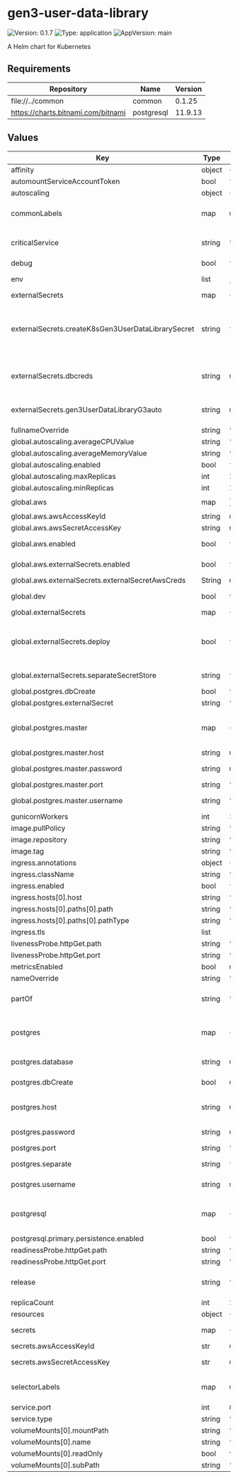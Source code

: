 # gen3-user-data-library

![Version: 0.1.7](https://img.shields.io/badge/Version-0.1.7-informational?style=flat-square) ![Type: application](https://img.shields.io/badge/Type-application-informational?style=flat-square) ![AppVersion: main](https://img.shields.io/badge/AppVersion-main-informational?style=flat-square)

A Helm chart for Kubernetes

## Requirements

| Repository | Name | Version |
|------------|------|---------|
| file://../common | common | 0.1.25 |
| https://charts.bitnami.com/bitnami | postgresql | 11.9.13 |

## Values

| Key | Type | Default | Description |
|-----|------|---------|-------------|
| affinity | object | `{}` |  |
| automountServiceAccountToken | bool | `false` |  |
| autoscaling | object | `{}` |  |
| commonLabels | map | `nil` | Will completely override the commonLabels defined in the common chart's _label_setup.tpl |
| criticalService | string | `"false"` | Valid options are "true" or "false". If invalid option is set- the value will default to "false". |
| debug | bool | `false` |  |
| env | list | `[{"name":"GEN3_DEBUG","value":"false"},{"name":"ARBORIST_URL","valueFrom":{"configMapKeyRef":{"key":"arborist_url","name":"manifest-global","optional":true}}}]` | Environment variables to pass to the container |
| externalSecrets | map | `{"createK8sGen3UserDataLibrarySecret":false,"dbcreds":null,"gen3UserDataLibraryG3auto":null}` | External Secrets settings. |
| externalSecrets.createK8sGen3UserDataLibrarySecret | string | `false` | Will create the Helm "gen3UserDataLibrary-g3auto" secret even if Secrets Manager is enabled. This is helpful if you are wanting to use External Secrets for some, but not all secrets. |
| externalSecrets.dbcreds | string | `nil` | Will override the name of the aws secrets manager secret. Default is "Values.global.environment-.Chart.Name-creds" |
| externalSecrets.gen3UserDataLibraryG3auto | string | `nil` | Will override the name of the aws secrets manager secret. Default is "gen3UserDataLibrary-g3auto" |
| fullnameOverride | string | `""` |  |
| global.autoscaling.averageCPUValue | string | `"500m"` |  |
| global.autoscaling.averageMemoryValue | string | `"500Mi"` |  |
| global.autoscaling.enabled | bool | `false` |  |
| global.autoscaling.maxReplicas | int | `10` |  |
| global.autoscaling.minReplicas | int | `1` |  |
| global.aws | map | `{"awsAccessKeyId":null,"awsSecretAccessKey":null,"enabled":false,"externalSecrets":{"enabled":false,"externalSecretAwsCreds":null}}` | AWS configuration |
| global.aws.awsAccessKeyId | string | `nil` | Credentials for AWS stuff. |
| global.aws.awsSecretAccessKey | string | `nil` | Credentials for AWS stuff. |
| global.aws.enabled | bool | `false` | Set to true if deploying to AWS. Controls ingress annotations. |
| global.aws.externalSecrets.enabled | bool | `false` | Whether to use External Secrets for aws config. |
| global.aws.externalSecrets.externalSecretAwsCreds | String | `nil` | Name of Secrets Manager secret. |
| global.dev | bool | `true` | Whether the deployment is for development purposes. |
| global.externalSecrets | map | `{"deploy":false,"separateSecretStore":false}` | External Secrets settings. |
| global.externalSecrets.deploy | bool | `false` | Will use ExternalSecret resources to pull secrets from Secrets Manager instead of creating them locally. Be cautious as this will override any metadata secrets you have deployed. |
| global.externalSecrets.separateSecretStore | string | `false` | Will deploy a separate External Secret Store for this service. |
| global.postgres.dbCreate | bool | `true` | Whether the database should be created. |
| global.postgres.externalSecret | string | `""` | Name of external secret. Disabled if empty |
| global.postgres.master | map | `{"host":null,"password":null,"port":"5432","username":"postgres"}` | Master credentials to postgres. This is going to be the default postgres server being used for each service, unless each service specifies their own postgres |
| global.postgres.master.host | string | `nil` | hostname of postgres server |
| global.postgres.master.password | string | `nil` | password for superuser in postgres. This is used to create or restore databases |
| global.postgres.master.port | string | `"5432"` | Port for Postgres. |
| global.postgres.master.username | string | `"postgres"` | username of superuser in postgres. This is used to create or restore databases |
| gunicornWorkers | int | `1` |  |
| image.pullPolicy | string | `"Always"` |  |
| image.repository | string | `"quay.io/cdis/gen3-user-data-library"` |  |
| image.tag | string | `"main"` |  |
| ingress.annotations | object | `{}` |  |
| ingress.className | string | `""` |  |
| ingress.enabled | bool | `false` |  |
| ingress.hosts[0].host | string | `"chart-example.local"` |  |
| ingress.hosts[0].paths[0].path | string | `"/"` |  |
| ingress.hosts[0].paths[0].pathType | string | `"ImplementationSpecific"` |  |
| ingress.tls | list | `[]` |  |
| livenessProbe.httpGet.path | string | `"/"` |  |
| livenessProbe.httpGet.port | string | `"http"` |  |
| metricsEnabled | bool | `nil` | Whether Metrics are enabled. |
| nameOverride | string | `""` |  |
| partOf | string | `"Data_Library"` | Label to help organize pods and their use. Any value is valid, but use "_" or "-" to divide words. |
| postgres | map | `{"database":null,"dbCreate":null,"dbRestore":false,"host":null,"password":null,"port":"5432","separate":false,"username":null}` | Postgres database configuration. If db does not exist in postgres cluster and dbCreate is set ot true then these databases will be created for you |
| postgres.database | string | `nil` | Database name for postgres. This is a service override, defaults to <serviceName>-<releaseName> |
| postgres.dbCreate | bool | `nil` | Whether the database should be created. Default to global.postgres.dbCreate |
| postgres.host | string | `nil` | Hostname for postgres server. This is a service override, defaults to global.postgres.host |
| postgres.password | string | `nil` | Password for Postgres. Will be autogenerated if left empty. |
| postgres.port | string | `"5432"` | Port for Postgres. |
| postgres.separate | string | `false` | Will create a Database for the individual service to help with developing it. |
| postgres.username | string | `nil` | Username for postgres. This is a service override, defaults to <serviceName>-<releaseName> |
| postgresql | map | `{"primary":{"persistence":{"enabled":false}}}` | Postgresql subchart settings if deployed separately option is set to "true". Disable persistence by default so we can spin up and down ephemeral environments |
| postgresql.primary.persistence.enabled | bool | `false` | Option to persist the dbs data. |
| readinessProbe.httpGet.path | string | `"/"` |  |
| readinessProbe.httpGet.port | string | `"http"` |  |
| release | string | `"production"` | Valid options are "production" or "dev". If invalid option is set- the value will default to "dev". |
| replicaCount | int | `1` |  |
| resources | object | `{}` |  |
| secrets | map | `{"awsAccessKeyId":null,"awsSecretAccessKey":null}` | Secret information to access the db restore job S3 bucket. |
| secrets.awsAccessKeyId | str | `nil` | AWS access key ID. Overrides global key. |
| secrets.awsSecretAccessKey | str | `nil` | AWS secret access key ID. Overrides global key. |
| selectorLabels | map | `nil` | Will completely override the selectorLabels defined in the common chart's _label_setup.tpl |
| service.port | int | `80` |  |
| service.type | string | `"ClusterIP"` |  |
| volumeMounts[0].mountPath | string | `"/gen3userdatalibrary/.env"` |  |
| volumeMounts[0].name | string | `"gen3-user-data-library-g3auto-volume"` |  |
| volumeMounts[0].readOnly | bool | `true` |  |
| volumeMounts[0].subPath | string | `"gen3-user-data-library.env"` |  |
